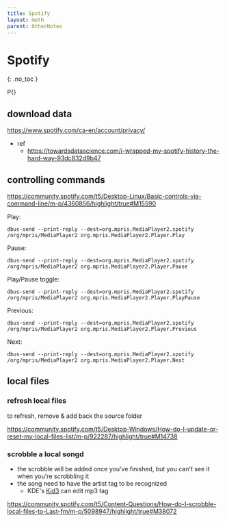 ```yaml
---
title: Spotify
layout: meth
parent: OtherNotes
---
```

# Spotify
{: .no_toc }

P{}

## download data
https://www.spotify.com/ca-en/account/privacy/
- ref
	- https://towardsdatascience.com/i-wrapped-my-spotify-history-the-hard-way-93dc832d9b47

## controlling commands
<https://community.spotify.com/t5/Desktop-Linux/Basic-controls-via-command-line/m-p/4360856/highlight/true#M15590>

Play:
```
dbus-send --print-reply --dest=org.mpris.MediaPlayer2.spotify /org/mpris/MediaPlayer2 org.mpris.MediaPlayer2.Player.Play
```

Pause:
```
dbus-send --print-reply --dest=org.mpris.MediaPlayer2.spotify /org/mpris/MediaPlayer2 org.mpris.MediaPlayer2.Player.Pause
```

Play/Pause toggle:
```
dbus-send --print-reply --dest=org.mpris.MediaPlayer2.spotify /org/mpris/MediaPlayer2 org.mpris.MediaPlayer2.Player.PlayPause
```

Previous:
```
dbus-send --print-reply --dest=org.mpris.MediaPlayer2.spotify /org/mpris/MediaPlayer2 org.mpris.MediaPlayer2.Player.Previous
```

Next:
```
dbus-send --print-reply --dest=org.mpris.MediaPlayer2.spotify /org/mpris/MediaPlayer2 org.mpris.MediaPlayer2.Player.Next
```

## local files
### refresh local files
to refresh, remove & add back the source folder

<https://community.spotify.com/t5/Desktop-Windows/How-do-I-update-or-reset-my-local-files-list/m-p/922287/highlight/true#M14738>


### scrobble a local songd
- the scrobble will be added once you've finished, but you can't see it when you're scrobbling it
- the song need to have the artist tag to be recognized
	- KDE's [Kid3](https://kid3.kde.org/) can edit mp3 tag

<https://community.spotify.com/t5/Content-Questions/How-do-I-scrobble-local-files-to-Last-fm/m-p/5098947/highlight/true#M38072>